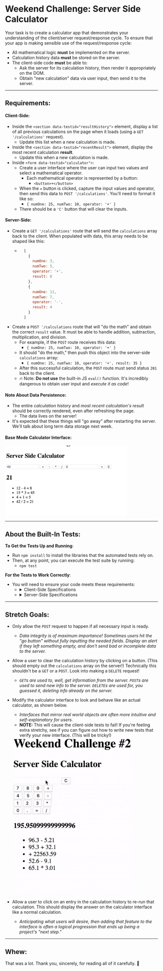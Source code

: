# Weekend Challenge: Server Side Calculator

Your task is to create a calculator app that demonstrates your understanding of the client/server request/response cycle. To ensure that your app is making sensible use of the request/response cycle:
* All mathematical logic **must** be implemented on the server.
* Calculation history data **must** be stored on the server.
* The client-side code **must** be able to:
  * Ask the server for its calculation history, then render it appropriately on the DOM.
  * Obtain "new calculation" data via user input, then send it to the server.

---

## Requirements:

#### Client-Side:

* Inside the `<section data-testid="resultHistory">` element, display a list of all previous calculations on the page when it loads (using a `GET '/calculations'` request). 
  * Update this list when a new calculation is made.
* Inside the `<section data-testid="recentResult">` element, display the most recent calculation **result**.
  * Update this when a new calculation is made.
* Inside `<form data-testid="calculator">`:
  * Create a user interface where the user can input two values and select a mathematical operator.
    * Each mathematical operator is represented by a button:
      * `<button>+</button>`
  * When the `=` button is clicked, capture the input values and operator, then send this data to `POST '/calculations'`. You'll need to format it like so:
    * `{ numOne: 25, numTwo: 10, operator: '+' }`
  * There should be a `'C'` button that will clear the inputs.

#### Server-Side:

* Create a `GET '/calculations'` route that will send the `calculations` array back to the client. When populated with data, this array needs to be shaped like this:
  * ```js
      [
        {
          numOne: 3,
          numTwo: 5,
          operator: '+',
          result: 8
        },
        {
          numOne: 11,
          numTwo: 7,
          operator: '-',
          result: 4
        }
      ]
    ```
* Create a `POST '/calculations` route that will "do the math" and obtain the correct `result` value. It must be able to handle addition, subtraction, multiplication, and division.
  * For example, if the `POST` route receives this data:
    * `{ numOne: 25, numTwo: 10, operator: '+' }`
  * It should "do the math," then push this object into the server-side `calculations` array:
    * `{ numOne: 25, numTwo: 10, operator: '+', result: 35 }`
  * After this successful calculation, the `POST` route must send status `201` back to the client.
  * 🔥 Note: **Do not use** the built-in JS `eval()` function. It's incredibly dangerous to obtain user input and *execute it as code*!

#### Note About Data Persistence:

* The entire *calculation history* and *most recent calculation's result* should be correctly rendered, even after refreshing the page.
  * The data lives on the server!
* It's expected that these things will "go away" after restarting the server. We'll talk about long term data storage next week.

#### Base Mode Calculator Interface:

<img src="./images/baseMode.png" alt="base mode calculator interface" width="400px">

---

## About the Built-In Tests:

**To Get the Tests Up and Running**:
* Run `npm install` to install the libraries that the automated tests rely on.
* Then, at any point, you can execute the test suite by running:
  * `npm test`

**For the Tests to Work Correctly**:
* You will need to ensure your code meets these requirements:
  * <details>
      <summary>Client-Side Specifications</summary>

      * The calculator `<form>` must have this attribute:
        * `data-testid="calculator"`
      * Your `<input>`s must use this exact placeholder text:
        * `placeholder="First Number"`
        * `placeholder="Second Number"`
      * All `<button>` text content is as specified:
        * `+` `-` `*` `/` `=` `C`
      * The most recent calculation result needs to be rendered somewhere inside the `<section>` element that has the `data-testid="recentResult"` attribute. For example, this would be just fine:
        * ```html
          <section data-testid="recentResult">
            <h2>525</h2>
          </section>
          ```
      * The list of calculation history needs to be rendered somewhere inside the `<section>` element that has the `data-testid="resultHistory"` attribute.
    
    </details>

  * <details>
    <summary>Server-Side Specifications</summary>

    * A global `calculations` array to store *calculation objects*.
    * Each *calculation object* stored in the `calculations` array should have this shape:
      * ```js
            {
              numOne: 10,    // 👈 number
              numTwo: 5,     // 👈 number
              operator: '+', // 👈 string
              result: 15     // 👈 number
            }
        ```
    * A `GET '/calculations'` route that sends the `calculations` array back to the client.
    * A `POST '/calculations'` route that:
      * Expects to receive a `req.body` with this shape:
        * ```js
            {
              numOne: 10,
              numTwo: 5,
              operator: '+'
            }
          ```
      * Performs the currect mathematical operation to obtain a `result` value.
      * Pushes the resulting calculation object into the `calculations` array.
      * Sends HTTP status code `201` back to the client.
    </details>

---

## Stretch Goals:

* Only allow the `POST` request to happen if all necessary input is ready.
  * *Data integrity is of maximum importance! Sometimes users hit the "go button" without fully inputting the needed fields. Display an alert if they left something empty, and don't send bad or incomplete data to the server.*

* Allow a user to clear the calculation history by clicking on a button. (This should empty out the `calculations` array on the server!) Technically this shouldn't be a `GET` or a `POST`. Look into making a `DELETE` request!
  * *`GET`s are used to, well, get information from the server. `POST`s are used to send new info to the server. `DELETE`s are used for, you guessed it, deleting info already on the server.*

* Modify the calculator interface to look and behave like an actual calculator, as shown below.
  * *Interfaces that mirror real world objects are often more intuitive and self-explanatory for users.*
  * **NOTE:** This will cause the client-side tests to fail! If you're feeling extra stretchy, see if you can figure out how to write new tests that verify your new interface. (This will be tricky!)
  <img src="./images/stretchGoal_interface.gif" alt="stretch goal calculator interface" width="400px">

* Allow a user to click on an entry in the calculation history to re-run that calculation. This should display the answer on the calculator interface like a normal calculation.
  * *Anticipating what users will desire, then adding that feature to the interface is often a logical progression that ends up being a project's "next step."*

---

## Whew:

That was a lot. Thank you, sincerely, for reading all of it carefully. 🙂
